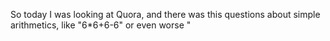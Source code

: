 So today I was looking at Quora, and there was this questions about simple arithmetics, like "6*6+6-6" or even worse "
